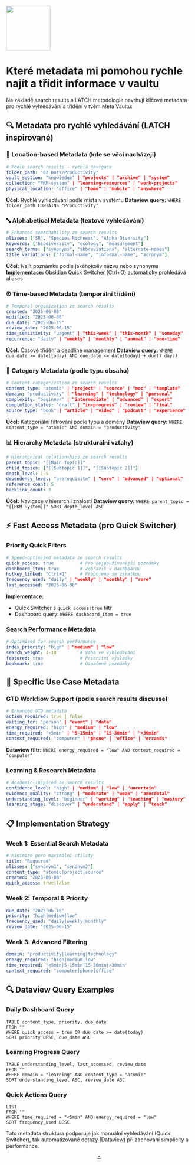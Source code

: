 <img src="https://r2cdn.perplexity.ai/pplx-full-logo-primary-dark%402x.png" class="logo" width="120"/>

# Které metadata mi pomohou rychle najít a třídit informace v vaultu

Na základě search results a LATCH metodologie navrhuji klíčové metadata pro rychlé vyhledávání a třídění v tvém Meta Vaultu:

## 🔍 Metadata pro rychlé vyhledávání (LATCH inspirované)

### **📍 Location-based Metadata** (kde se věci nacházejí)

```yaml
# Podle search results - rychlá navigace
folder_path: "02 Dots/Productivity"
vault_section: "knowledge" | "projects" | "archive" | "system"
collection: "PKM-system" | "learning-resources" | "work-projects"
physical_location: "office" | "home" | "mobile" | "anywhere"
```

**Účel:** Rychlé vyhledávání podle místa v systému
**Dataview query:** `WHERE folder_path CONTAINS "Productivity"`

### **🔤 Alphabetical Metadata** (textové vyhledávání)

```yaml
# Enhanced searchability ze search results
aliases: ["SR", "Species Richness", "Alpha Diversity"]
keywords: ["biodiversity", "ecology", "measurement"]
search_terms: ["synonyms", "abbreviations", "alternate-names"]
title_variations: ["formal-name", "informal-name", "acronym"]
```

**Účel:** Najít poznámku podle jakéhokoliv názvu nebo synonyma
**Implementace:** Obsidian Quick Switcher (Ctrl+O) automaticky prohledává aliases

### **⏰ Time-based Metadata** (temporální třídění)

```yaml
# Temporal organization ze search results
created: "2025-06-08"
modified: "2025-06-08"
due_date: "2025-06-15"
review_date: "2025-06-15"
time_sensitivity: "urgent" | "this-week" | "this-month" | "someday"
recurrence: "daily" | "weekly" | "monthly" | "annual" | "one-time"
```

**Účel:** Časové třídění a deadline management
**Dataview query:** `WHERE due_date >= date(today) AND due_date <= date(today) + dur(7 days)`

### **📂 Category Metadata** (podle typu obsahu)

```yaml
# Content categorization ze search results
content_type: "atomic" | "project" | "source" | "moc" | "template"
domain: "productivity" | "learning" | "technology" | "personal"
complexity: "beginner" | "intermediate" | "advanced" | "expert"
completion_status: "draft" | "in-progress" | "review" | "final"
source_type: "book" | "article" | "video" | "podcast" | "experience"
```

**Účel:** Kategoriální filtrování podle typu a domény
**Dataview query:** `WHERE content_type = "atomic" AND domain = "productivity"`

### **📊 Hierarchy Metadata** (strukturální vztahy)

```yaml
# Hierarchical relationships ze search results  
parent_topic: "[[Main Topic]]"
child_topics: ["[[Subtopic 1]]", "[[Subtopic 2]]"]
depth_level: 1-5
dependency_level: "prerequisite" | "core" | "advanced" | "optional"
reference_count: 5
backlink_count: 3
```

**Účel:** Navigace v hierarchii znalostí
**Dataview query:** `WHERE parent_topic = "[[PKM System]]" SORT depth_level ASC`

## ⚡ Fast Access Metadata (pro Quick Switcher)

### **Priority Quick Filters**

```yaml
# Speed-optimized metadata ze search results
quick_access: true          # Pro nejpoužívanější poznámky
dashboard_item: true        # Zobrazit v dashboardu
hotkey_linked: "Ctrl+Q"     # Propojeno se zkratkou
frequency_used: "daily" | "weekly" | "monthly" | "rare"
last_accessed: "2025-06-08"
```

**Implementace:**

- Quick Switcher s `quick_access:true` filtr
- Dashboard query: `WHERE dashboard_item = true`


### **Search Performance Metadata**

```yaml
# Optimized for search performance
index_priority: "high" | "medium" | "low"
search_weight: 1-10         # Váha ve vyhledávání
featured: true              # Prioritní výsledky
bookmark: true              # Označené poznámky
```


## 🎯 Specific Use Case Metadata

### **GTD Workflow Support** (podle search results discusse)

```yaml
# Enhanced GTD metadata
action_required: true | false
waiting_for: "person" | "event" | "date"
energy_required: "high" | "medium" | "low"
time_required: "<5min" | "5-15min" | "15-30min" | ">30min"
context_required: "computer" | "phone" | "office" | "errands"
```

**Dataview filtr:** `WHERE energy_required = "low" AND context_required = "computer"`

### **Learning \& Research Metadata**

```yaml
# Academic-inspired ze search results
confidence_level: "high" | "medium" | "low" | "uncertain"
evidence_quality: "strong" | "moderate" | "weak" | "anecdotal"
understanding_level: "beginner" | "working" | "teaching" | "mastery"
learning_stage: "discover" | "understand" | "apply" | "teach"
```


## 📋 Implementation Strategy

### **Week 1: Essential Search Metadata**

```yaml
# Minimize pero maximální utility
title: "Required"
aliases: ["synonym1", "synonym2"]  
content_type: "atomic|project|source"
created: "2025-06-08"
quick_access: true|false
```


### **Week 2: Temporal \& Priority**

```yaml
due_date: "2025-06-15"
priority: "high|medium|low"
frequency_used: "daily|weekly|monthly"
review_date: "2025-06-15"
```


### **Week 3: Advanced Filtering**

```yaml
domain: "productivity|learning|technology"
energy_required: "high|medium|low"
time_required: "<5min|5-15min|15-30min|>30min"
context_required: "computer|phone|office"
```


## 🔍 Dataview Query Examples

### **Daily Dashboard Query**

```dataview
TABLE content_type, priority, due_date
FROM ""
WHERE quick_access = true OR due_date >= date(today)
SORT priority DESC, due_date ASC
```


### **Learning Progress Query**

```dataview
TABLE understanding_level, last_accessed, review_date  
FROM ""
WHERE domain = "learning" AND content_type = "atomic"
SORT understanding_level ASC, review_date ASC
```


### **Quick Actions Query**

```dataview
LIST
FROM ""
WHERE time_required = "<5min" AND energy_required = "low"
SORT frequency_used DESC
```

Tato metadata struktura podporuje jak manuální vyhledávání (Quick Switcher), tak automatizované dotazy (Dataview) při zachování simplicity a performance.

<div style="text-align: center">⁂</div>

[^1]: https://developer.veevavault.com/vql

[^2]: https://www.reddit.com/r/ObsidianMD/comments/zw0pxg/resources_for_metadata_and_basic_organization/

[^3]: https://www.ibm.com/docs/es/SS8NLW_12.0.0/com.ibm.swg.im.infosphere.dataexpl.engine.tut.md.doc/t_vse-mt-sortby-metadata.html

[^4]: https://www.youtube.com/watch?v=vS-b_RUtL1A

[^5]: https://effortlessacademic.com/8-must-know-hacks-for-academic-note-taking-in-obsidian/

[^6]: https://developer.hashicorp.com/vault/docs/commands/kv/metadata

[^7]: https://platform.veevavault.help/en/gr/15298/

[^8]: https://linkeddatatools.com/knowledge-vaults/

[^9]: https://learn.microsoft.com/en-us/answers/questions/2122410/can-we-get-search-option-on-keyvault-page-for-find

[^10]: https://community.cyberark.com/s/article/00004539

